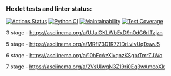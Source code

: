 ### Hexlet tests and linter status:
[![Actions Status](https://github.com/RCFixer/python-project-50/actions/workflows/hexlet-check.yml/badge.svg)](https://github.com/RCFixer/python-project-50/actions)
[![Python CI](https://github.com/RCFixer/python-project-50/actions/workflows/pyci.yml/badge.svg)](https://github.com/RCFixer/python-project-50/actions/workflows/pyci.yml)
[![Maintainability](https://api.codeclimate.com/v1/badges/0c258f8ff07cda04d254/maintainability)](https://codeclimate.com/github/RCFixer/python-project-50/maintainability)
[![Test Coverage](https://api.codeclimate.com/v1/badges/0c258f8ff07cda04d254/test_coverage)](https://codeclimate.com/github/RCFixer/python-project-50/test_coverage)

3 stage - https://asciinema.org/a/UJalGKLWbExD9n0dG6rITzjzn

5 stage - https://asciinema.org/a/MRfl73D1R7ZIDrLvlvUqDswJ5

6 stage - https://asciinema.org/a/10hFcAzXixqnzKSgbtTmrZJWo

7 stage - https://asciinema.org/a/2VsUIwgN3Z19ri0Eq3wAmeoXk